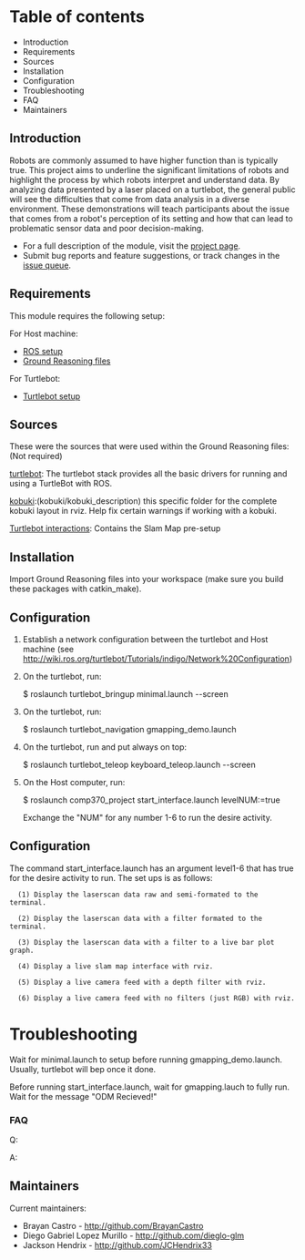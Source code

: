 # Table of contents

- Introduction
- Requirements
- Sources
- Installation
- Configuration
- Troubleshooting
- FAQ
- Maintainers

## Introduction

Robots are commonly assumed to have higher function than is typically true. This project aims to underline 
the significant limitations of robots and highlight the process by which robots interpret and understand data.
By analyzing data presented by a laser placed on a turtlebot, the general public will see the difficulties 
that come from data analysis in a diverse environment. These demonstrations will teach participants about the 
issue that comes from a robot's perception of its setting and how that can lead to problematic sensor data 
and poor decision-making.

- For a full description of the module, visit the
  [project page](https://www.drupal.org/project/admin_menu).
- Submit bug reports and feature suggestions, or track changes in the
  [issue queue](https://www.drupal.org/project/issues/admin_menu).
  
## Requirements

This module requires the following setup:

For Host machine:
- [ROS setup](https://wiki.ros.org/ROS/Installation)
- [Ground Reasoning files](http://github.com/dieglo-glm/groundReasoning.git)

For Turtlebot:
- [Turtlebot setup](http://wiki.ros.org/turtlebot/Tutorials/indigo/Turtlebot%20Installation)

## Sources

These were the sources that were used within the Ground Reasoning files: (Not required)

[turtlebot](https://github.com/turtlebot/turtlebot.git): The turtlebot stack provides all the 
basic drivers for running and using a TurtleBot with ROS.

[kobuki](https://github.com/yujinrobot/kobuki.git):(kobuki/kobuki_description) this specific folder for
the complete kobuki layout in rviz. Help fix certain warnings if working with a kobuki.

[Turtlebot interactions](https://github.com/turtlebot/turtlebot_interactions.git): Contains the Slam Map
pre-setup

## Installation

Import Ground Reasoning files into your workspace (make sure you build these packages with catkin_make). 

## Configuration

1. Establish a network configuration between the turtlebot and Host machine
   (see http://wiki.ros.org/turtlebot/Tutorials/indigo/Network%20Configuration)
2. On the turtlebot, run:

   $ roslaunch turtlebot_bringup minimal.launch --screen
   
3. On the turtlebot, run:

   $ roslaunch turtlebot_navigation gmapping_demo.launch
  
4. On the turtlebot, run and put always on top:

   $ roslaunch turtlebot_teleop keyboard_teleop.launch --screen
   
5. On the Host computer, run:

   $ roslaunch comp370_project start_interface.launch levelNUM:=true
   
   Exchange the "NUM" for any number 1-6 to run the desire activity.

## Configuration

The command start_interface.launch  has an argument level1-6 that has true for the desire activity to run.
The set ups is as follows:

      (1) Display the laserscan data raw and semi-formated to the terminal.
      
      (2) Display the laserscan data with a filter formated to the terminal.
      
      (3) Display the laserscan data with a filter to a live bar plot graph.
      
      (4) Display a live slam map interface with rviz.
      
      (5) Display a live camera feed with a depth filter with rviz.
      
      (6) Display a live camera feed with no filters (just RGB) with rviz.

# Troubleshooting

Wait for minimal.launch to setup before running gmapping_demo.launch. Usually, turtlebot will bep once it done.

Before running start_interface.launch, wait for gmapping.lauch to fully run. Wait for the message "ODM Recieved!"

### FAQ

Q:

A: 

## Maintainers

Current maintainers:
- Brayan Castro  - http://github.com/BrayanCastro
- Diego Gabriel Lopez Murillo - http://github.com/dieglo-glm
- Jackson Hendrix - http://github.com/JCHendrix33
